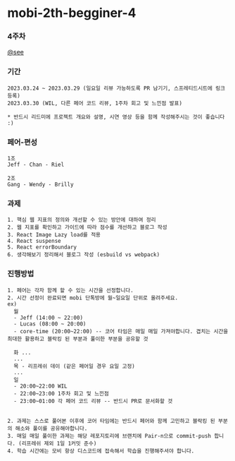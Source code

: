 # mobi-2th-begginer-4
### 4주차
<a href="https://lyrical-brain-e0f.notion.site/mobi-beginner-week-4-27ea4bdc6e3140e3a88355574d1ddeab?pvs=4">@see</a>

### 기간
```
2023.03.24 ~ 2023.03.29 (일요일 리뷰 가능하도록 PR 남기기, 스프레티드시트에 링크 등록)
2023.03.30 (WIL, 다른 페어 코드 리뷰, 1주차 회고 및 느낀점 발표)

* 반드시 리드미에 프로젝트 개요와 설명, 시연 영상 등을 함께 작성해주시는 것이 좋습니다 :)
```

### 페어-편성
```
1조
Jeff - Chan - Riel

2조
Gang - Wendy - Brilly
```

### 과제
```
1. 핵심 웹 지표의 정의와 개선할 수 있는 방안에 대하여 정리
2. 웹 지표를 확인하고 가이드에 따라 점수를 개선하고 블로그 작성
3. React Image Lazy load를 적용
4. React suspense
5. React errorBoundary
6. 생각해보기 정리해서 블로그 작성 (esbuild vs webpack)
```

### 진행방법
```
1. 페어는 각자 함께 할 수 있는 시간을 선정합니다.
2. 시간 선정이 완료되면 mobi 단톡방에 월~일요일 단위로 올려주세요.
ex)
  월 
  - Jeff (14:00 ~ 22:00)
  - Lucas (08:00 ~ 20:00)
  - core-time (20:00~22:00) -- 코어 타임은 매일 매일 가져야합니다. 겹치는 시간을 최대한 활용하고 블락킹 된 부분과 풀이한 부분을 공유할 것

  화 ...
  ...
  목 - 리프레쉬 데이 (같은 페어일 경우 요일 고정)
  ...
  일
  - 20:00~22:00 WIL
  - 22:00~23:00 1주차 회고 및 느낀점
  - 23:00~01:00 각 페어 코드 리뷰 -- 반드시 PR로 문서화할 것


2. 과제는 스스로 풀어본 이후에 코어 타임에는 반드시 페어와 함께 고민하고 블락킹 된 부분의 해소와 풀이를 공유해야합니다.
3. 매일 매일 풀이한 과제는 해당 레포지토리에 브랜치에 Pair-n으로 commit-push 합니다. (리프레쉬 제외 1일 1커밋 준수)
4. 학습 시간에는 모비 항상 디스코드에 접속해서 학습을 진행해주셔야 합니다.
```
